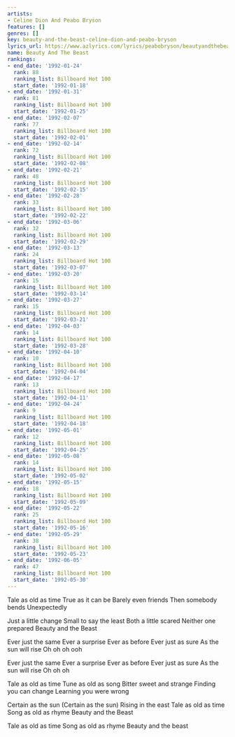 ```yaml
---
artists:
- Celine Dion And Peabo Bryson
features: []
genres: []
key: beauty-and-the-beast-celine-dion-and-peabo-bryson
lyrics_url: https://www.azlyrics.com/lyrics/peabobryson/beautyandthebeast.html
name: Beauty And The Beast
rankings:
- end_date: '1992-01-24'
  rank: 88
  ranking_list: Billboard Hot 100
  start_date: '1992-01-18'
- end_date: '1992-01-31'
  rank: 81
  ranking_list: Billboard Hot 100
  start_date: '1992-01-25'
- end_date: '1992-02-07'
  rank: 77
  ranking_list: Billboard Hot 100
  start_date: '1992-02-01'
- end_date: '1992-02-14'
  rank: 72
  ranking_list: Billboard Hot 100
  start_date: '1992-02-08'
- end_date: '1992-02-21'
  rank: 48
  ranking_list: Billboard Hot 100
  start_date: '1992-02-15'
- end_date: '1992-02-28'
  rank: 33
  ranking_list: Billboard Hot 100
  start_date: '1992-02-22'
- end_date: '1992-03-06'
  rank: 32
  ranking_list: Billboard Hot 100
  start_date: '1992-02-29'
- end_date: '1992-03-13'
  rank: 24
  ranking_list: Billboard Hot 100
  start_date: '1992-03-07'
- end_date: '1992-03-20'
  rank: 15
  ranking_list: Billboard Hot 100
  start_date: '1992-03-14'
- end_date: '1992-03-27'
  rank: 15
  ranking_list: Billboard Hot 100
  start_date: '1992-03-21'
- end_date: '1992-04-03'
  rank: 14
  ranking_list: Billboard Hot 100
  start_date: '1992-03-28'
- end_date: '1992-04-10'
  rank: 10
  ranking_list: Billboard Hot 100
  start_date: '1992-04-04'
- end_date: '1992-04-17'
  rank: 13
  ranking_list: Billboard Hot 100
  start_date: '1992-04-11'
- end_date: '1992-04-24'
  rank: 9
  ranking_list: Billboard Hot 100
  start_date: '1992-04-18'
- end_date: '1992-05-01'
  rank: 12
  ranking_list: Billboard Hot 100
  start_date: '1992-04-25'
- end_date: '1992-05-08'
  rank: 14
  ranking_list: Billboard Hot 100
  start_date: '1992-05-02'
- end_date: '1992-05-15'
  rank: 18
  ranking_list: Billboard Hot 100
  start_date: '1992-05-09'
- end_date: '1992-05-22'
  rank: 25
  ranking_list: Billboard Hot 100
  start_date: '1992-05-16'
- end_date: '1992-05-29'
  rank: 38
  ranking_list: Billboard Hot 100
  start_date: '1992-05-23'
- end_date: '1992-06-05'
  rank: 47
  ranking_list: Billboard Hot 100
  start_date: '1992-05-30'
---
```


Tale as old as time
True as it can be
Barely even friends
Then somebody bends
Unexpectedly

Just a little change
Small to say the least
Both a little scared
Neither one prepared
Beauty and the Beast

Ever just the same
Ever a surprise
Ever as before
Ever just as sure
As the sun will rise
Oh oh oh ooh

Ever just the same
Ever a surprise
Ever as before
Ever just as sure
As the sun will rise
Oh oh oh

Tale as old as time
Tune as old as song
Bitter sweet and strange
Finding you can change
Learning you were wrong

Certain as the sun
(Certain as the sun)
Rising in the east
Tale as old as time
Song as old as rhyme
Beauty and the Beast

Tale as old as time
Song as old as rhyme
Beauty and the beast



